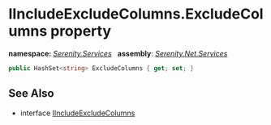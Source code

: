# IIncludeExcludeColumns.ExcludeColumns property
**namespace:** *[Serenity.Services](../../README.md#serenity.services-namespace)*   **assembly**: *[Serenity.Net.Services](../../README.md)*

```csharp
public HashSet<string> ExcludeColumns { get; set; }
```

## See Also

* interface [IIncludeExcludeColumns](../IIncludeExcludeColumns.md)